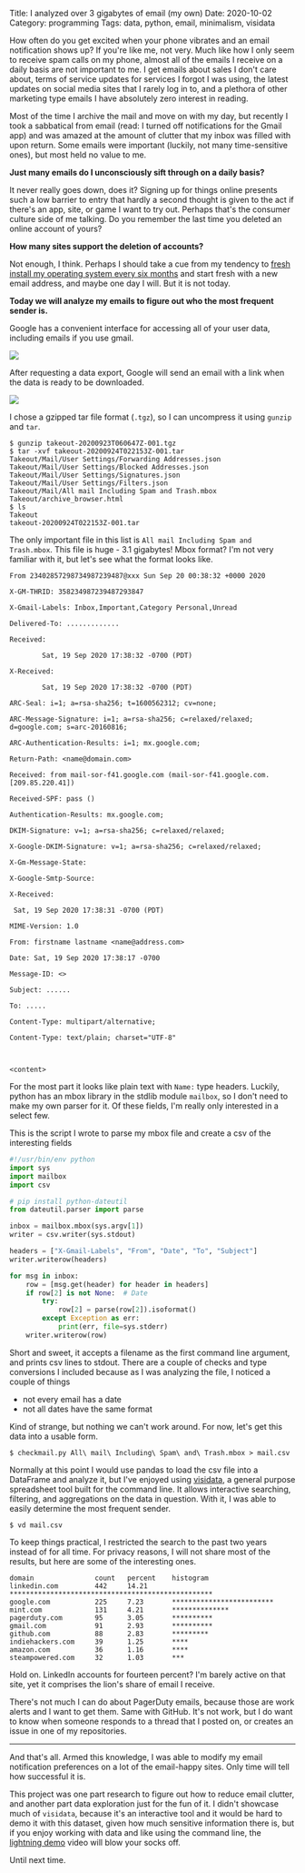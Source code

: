 Title: I analyzed over 3 gigabytes of email (my own)
Date: 2020-10-02
Category: programming
Tags: data, python, email, minimalism, visidata

How often do you get excited when your phone vibrates and an email notification
shows up? If you're like me, not very. Much like how I only seem to receive
spam calls on my phone, almost all of the emails I receive on a daily basis are
not important to me. I get emails about sales I don't care about, terms of
service updates for services I forgot I was using, the latest updates on social
media sites that I rarely log in to, and a plethora of other marketing type
emails I have absolutely zero interest in reading.

Most of the time I archive the mail and move on with my day, but recently I
took a sabbatical from email (read: I turned off notifications for the Gmail
app) and was amazed at the amount of clutter that my inbox was filled with upon
return. Some emails were important (luckily, not many time-sensitive ones), but
most held no value to me.

**Just many emails do I unconsciously sift through on a daily basis?**

It never really goes down, does it? Signing up for things online presents such
a low barrier to entry that hardly a second thought is given to the act if
there's an app, site, or game I want to try out. Perhaps that's the consumer
culture side of me talking. Do you remember the last time you deleted an online
account of yours?

**How many sites support the deletion of accounts?**

Not enough, I think. Perhaps I should take a cue from my tendency to [fresh
install my operating system every six months](/arch-install.md) and start fresh
with a new email address, and maybe one day I will. But it is not today.

**Today we will analyze my emails to figure out who the most frequent sender
is.**

Google has a convenient interface for accessing all of your user data,
including emails if you use gmail.

![]({static}/images/google-takeout.png)

After requesting a data export, Google will send an email with a link when the
data is ready to be downloaded.

![]({static}/images/gmail-download-ready.png)

I chose a gzipped tar file format (`.tgz`), so I can uncompress it using
`gunzip` and `tar`.

```console
$ gunzip takeout-20200923T060647Z-001.tgz
$ tar -xvf takeout-20200924T022153Z-001.tar
Takeout/Mail/User Settings/Forwarding Addresses.json
Takeout/Mail/User Settings/Blocked Addresses.json
Takeout/Mail/User Settings/Signatures.json
Takeout/Mail/User Settings/Filters.json
Takeout/Mail/All mail Including Spam and Trash.mbox
Takeout/archive_browser.html
$ ls
Takeout
takeout-20200924T022153Z-001.tar
```

The only important file in this list is `All mail Including Spam and
Trash.mbox`. This file is huge - 3.1 gigabytes! Mbox format? I'm not very
familiar with it, but let's see what the format looks like.

```
From 23402857298734987239487@xxx Sun Sep 20 00:38:32 +0000 2020

X-GM-THRID: 358234987239487293847

X-Gmail-Labels: Inbox,Important,Category Personal,Unread

Delivered-To: .............

Received:

        Sat, 19 Sep 2020 17:38:32 -0700 (PDT)

X-Received:

        Sat, 19 Sep 2020 17:38:32 -0700 (PDT)

ARC-Seal: i=1; a=rsa-sha256; t=1600562312; cv=none;

ARC-Message-Signature: i=1; a=rsa-sha256; c=relaxed/relaxed; d=google.com; s=arc-20160816;

ARC-Authentication-Results: i=1; mx.google.com;

Return-Path: <name@domain.com>

Received: from mail-sor-f41.google.com (mail-sor-f41.google.com. [209.85.220.41])

Received-SPF: pass ()

Authentication-Results: mx.google.com;

DKIM-Signature: v=1; a=rsa-sha256; c=relaxed/relaxed;

X-Google-DKIM-Signature: v=1; a=rsa-sha256; c=relaxed/relaxed;

X-Gm-Message-State:

X-Google-Smtp-Source:

X-Received:

 Sat, 19 Sep 2020 17:38:31 -0700 (PDT)

MIME-Version: 1.0

From: firstname lastname <name@address.com>

Date: Sat, 19 Sep 2020 17:38:17 -0700

Message-ID: <>

Subject: ......

To: .....

Content-Type: multipart/alternative;

Content-Type: text/plain; charset="UTF-8"



<content>
```

For the most part it looks like plain text with `Name:` type headers. Luckily,
python has an mbox library in the stdlib module `mailbox`, so I don't need to
make my own parser for it. Of these fields, I'm really only interested in a
select few.

This is the script I wrote to parse my mbox file and create a csv of the
interesting fields

```python
#!/usr/bin/env python
import sys
import mailbox
import csv

# pip install python-dateutil
from dateutil.parser import parse

inbox = mailbox.mbox(sys.argv[1])
writer = csv.writer(sys.stdout)

headers = ["X-Gmail-Labels", "From", "Date", "To", "Subject"]
writer.writerow(headers)

for msg in inbox:
    row = [msg.get(header) for header in headers]
    if row[2] is not None:  # Date
        try:
            row[2] = parse(row[2]).isoformat()
        except Exception as err:
            print(err, file=sys.stderr)
    writer.writerow(row)
```
Short and sweet, it accepts a filename as the first command line argument, and
prints csv lines to stdout. There are a couple of checks and type conversions I
included because as I was analyzing the file, I noticed a couple of things

* not every email has a date
* not all dates have the same format

Kind of strange, but nothing we can't work around. For now, let's get this data
into a usable form.

```console
$ checkmail.py All\ mail\ Including\ Spam\ and\ Trash.mbox > mail.csv
```

Normally at this point I would use pandas to load the csv file into a DataFrame
and analyze it, but I've enjoyed using
[visidata](https://github.com/saulpw/visidata), a general purpose spreadsheet
tool built for the command line. It allows interactive searching, filtering,
and aggregations on the data in question. With it, I was able to easily
determine the most frequent sender.

```console
$ vd mail.csv
```

To keep things practical, I restricted the search to the past two years instead
of for all time. For privacy reasons, I will not share most of the results, but
here are some of the interesting ones.
```
domain               count   percent    histogram
linkedin.com         442     14.21	    **************************************************
google.com           225     7.23	    *************************
mint.com             131     4.21	    **************
pagerduty.com        95      3.05	    **********
gmail.com            91      2.93       **********
github.com           88      2.83       *********
indiehackers.com     39      1.25       ****
amazon.com           36      1.16       ****
steampowered.com     32      1.03       ***
```

Hold on. LinkedIn accounts for fourteen percent? I'm barely active on that
site, yet it comprises the lion's share of email I receive.

There's not much I can do about PagerDuty emails, because those are work alerts
and I want to get them. Same with GitHub. It's not work, but I do want to know
when someone responds to a thread that I posted on, or creates an issue in one
of my repositories.

---

And that's all. Armed this knowledge, I was able to modify my email
notification preferences on a lot of the email-happy sites. Only time will tell
how successful it is.

This project was one part research to figure out how to reduce email clutter,
and another part data exploration just for the fun of it. I didn't showcase
much of `visidata`, because it's an interactive tool and it would be hard to
demo it with this dataset, given how much sensitive information there is, but
if you enjoy working with data and like using the command line, the [lightning
demo](https://www.youtube.com/watch?v=N1CBDTgGtOU&list=PLxu7QdBkC7drrAGfYzatPGVHIpv4Et46W)
video will blow your socks off.

Until next time.
